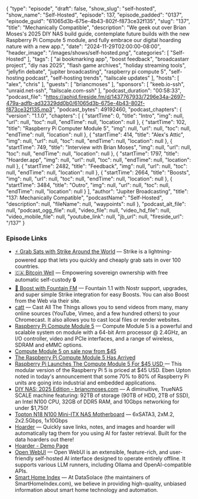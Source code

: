 {
  "type": "episode",
  "draft": false,
  "show_slug": "self-hosted",
  "show_name": "Self-Hosted",
  "episode": 137,
  "episode_padded": "0137",
  "episode_guid": "61065d3b-675e-4b43-802f-f873ce32f135",
  "slug": "137",
  "title": "Mechanically Compatible",
  "description": "We geek out over Brian Moses's 2025 DIY NAS build guide, contemplate future builds with the new Raspberry Pi Compute 5 module, and fully embrace our digital hoarding nature with a new app.",
  "date": "2024-11-29T02:00:00-08:00",
  "header_image": "/images/shows/self-hosted.png",
  "categories": [
    "Self-Hosted"
  ],
  "tags": [
    "ai bookmarking app",
    "boost feedback",
    "broadcastarr project",
    "diy nas 2025",
    "flash game archives",
    "holiday streaming tools",
    "jellyfin debate",
    "jupiter broadcasting",
    "raspberry pi compute 5",
    "self-hosting podcast",
    "self-hosting trends",
    "tailscale updates"
  ],
  "hosts": [
    "alex",
    "chris"
  ],
  "guests": [
    "briancmoses"
  ],
  "sponsors": [
    "keeb.io-ssh",
    "unraid.net-ssh",
    "tailscale.com-ssh"
  ],
  "podcast_duration": "00:58:33",
  "podcast_file": "https://aphid.fireside.fm/d/1437767933/7296e34a-2697-479a-adfb-ad32329dd0b0/61065d3b-675e-4b43-802f-f873ce32f135.mp3",
  "podcast_bytes": 49192460,
  "podcast_chapters": {
    "version": "1.1.0",
    "chapters": [
      {
        "startTime": 0,
        "title": "Intro",
        "img": null,
        "url": null,
        "toc": null,
        "endTime": null,
        "location": null
      },
      {
        "startTime": 102,
        "title": "Raspberry Pi Computer Module 5",
        "img": null,
        "url": null,
        "toc": null,
        "endTime": null,
        "location": null
      },
      {
        "startTime": 414,
        "title": "Alex's Attic",
        "img": null,
        "url": null,
        "toc": null,
        "endTime": null,
        "location": null
      },
      {
        "startTime": 749,
        "title": "Interview with Brian Moses",
        "img": null,
        "url": null,
        "toc": null,
        "endTime": null,
        "location": null
      },
      {
        "startTime": 1797,
        "title": "Hoarder.app",
        "img": null,
        "url": null,
        "toc": null,
        "endTime": null,
        "location": null
      },
      {
        "startTime": 2482,
        "title": "Feedback",
        "img": null,
        "url": null,
        "toc": null,
        "endTime": null,
        "location": null
      },
      {
        "startTime": 2664,
        "title": "Boosts",
        "img": null,
        "url": null,
        "toc": null,
        "endTime": null,
        "location": null
      },
      {
        "startTime": 3484,
        "title": "Outro",
        "img": null,
        "url": null,
        "toc": null,
        "endTime": null,
        "location": null
      }
    ],
    "author": "Jupiter Broadcasting",
    "title": "137: Mechanically Compatible",
    "podcastName": "Self-Hosted",
    "description": null,
    "fileName": null,
    "waypoints": null
  },
  "podcast_alt_file": null,
  "podcast_ogg_file": null,
  "video_file": null,
  "video_hd_file": null,
  "video_mobile_file": null,
  "youtube_link": null,
  "jb_url": null,
  "fireside_url": "/137"
}


### Episode Links

  * [⚡ Grab Sats with Strike Around the World](https://strike.me/download/ "⚡ Grab Sats with Strike Around the World") — Strike is a lightning-powered app that lets you quickly and cheaply grab sats in over 100 countries.
  * [🇨🇦 Bitcoin Well](https://bitcoinwell.com/ "🇨🇦  Bitcoin Well") — Empowering sovereign ownership with free automatic self-custody 🔒
  * [🎉 Boost with Fountain FM](https://fountain.fm/show/LxGQPEpBqTDLxF4d6qC5 "🎉 Boost with Fountain FM") — Fountain 1.1 with Nostr support, upgrades, and super simple Strike integration for easy Boosts. You can also Boost from the Web via their site.
  * [catt](https://github.com/skorokithakis/catt "catt") — Cast All The Things allows you to send videos from many, many online sources (YouTube, Vimeo, and a few hundred others) to your Chromecast. It also allows you to cast local files or render websites.
  * [Raspberry Pi Compute Module 5](https://www.raspberrypi.com/products/compute-module-5/?variant=cm5-104032 "Raspberry Pi Compute Module 5") — Compute Module 5 is a powerful and scalable system on module with a 64-bit Arm processor @ 2.4GHz, an I/O controller, video and PCIe interfaces, and a range of wireless, SDRAM and eMMC options.
  * [Compute Module 5 on sale now from $45](https://www.raspberrypi.com/news/compute-module-5-on-sale-now/ "Compute Module 5 on sale now from $45")
  * [The Raspberry Pi Compute Module 5 Has Arrived](https://www.howtogeek.com/raspberry-pi-compute-module-5/ "The Raspberry Pi Compute Module 5 Has Arrived")
  * [Raspberry Pi Launches The Compute Module 5 For $45 USD ](https://www.phoronix.com/news/Raspberry-Pi-CM5 "Raspberry Pi Launches The Compute Module 5 For $45 USD ") — This modular version of the Raspberry Pi 5 is priced at $45 USD. Eben Upton noted in today's announcement that some 70% to 80% of Raspberry Pi units are going into industrial and embedded applications. 
  * [DIY NAS: 2025 Edition - briancmoses.com](https://blog.briancmoses.com/2024/11/diy-nas-2025-edition.html "DIY NAS: 2025 Edition - briancmoses.com") — A diminuitive, TrueNAS SCALE machine featuring: 92TB of storage (90TB of HDD, 2TB of SSD), an Intel N100 CPU, 32GB of DDR5 RAM, and 10Gbps networking for under $1,750!
  * [Topton N18 N100 Mini-ITX NAS Motherboard](https://www.ebay.com/itm/126758324301 "Topton N18 N100 Mini-ITX NAS Motherboard") — 6xSATA3, 2xM.2, 2x2.5Gbps, 1x10Gbps
  * [Hoarder](https://hoarder.app/ "Hoarder") — Quickly save links, notes, and images and hoarder will automatically tag them for you using AI for faster retrieval. Built for the data hoarders out there!
  * [Hoarder - Demo Page](https://try.hoarder.app/signin "Hoarder - Demo Page")
  * [Open WebUI](https://docs.openwebui.com/ "Open WebUI") — Open WebUI is an extensible, feature-rich, and user-friendly self-hosted AI interface designed to operate entirely offline. It supports various LLM runners, including Ollama and OpenAI-compatible APIs.
  * [Smart Home Index](https://smarthomeindex.com/ "Smart Home Index") — At DataSolace (the maintainers of SmartHomeIndex.com), we believe in providing high-quality, unbiased information about smart home technology and automation.


